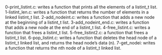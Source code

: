 0-print_listint.c: writes a function that prints all the elements of a listint_t list.
1-listint_len.c: writes a function that returns the number of elements in a linked listint_t list.
2-add_nodeint.c: writes a function that adds a new node at the beginning of a listint_t list.
3-add_nodeint_end.c: writes a function that adds a new node at the end of a listint_t list.
4-free_listint.c: writes a function that frees a listint_t list.
5-free_listint2.c: a function that frees a listint_t list.
6-pop_listint.c: writes a function that deletes the head node of a listint_t linked list, and returns the head node’s data (n).
7-get_nodei: writes a function that returns the nth node of a listint_t linked list.
